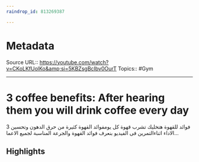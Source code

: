 ```yaml
---
raindrop_id: 813269387

---
```


# Metadata
Source URL:: https://youtube.com/watch?v=CKoLKfUolKo&amp;si=5KBZsgBcIbv0OurT
Topics:: #Gym

---
# 3 coffee benefits: After hearing them you will drink coffee every day

3 فوائد للقهوة هتخليك تشرب قهوة كل يومفوائد القهوة كثيرة من حرق الدهون وتحسين الاداء اثناءالتمرين فى الفيديو بنعرف فوائد القهوة والجرعة المناسبة لجميع الاعما...

## Highlights
